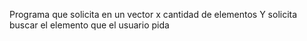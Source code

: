 Programa que solicita en un vector x cantidad de elementos
Y solicita buscar el elemento que el usuario pida